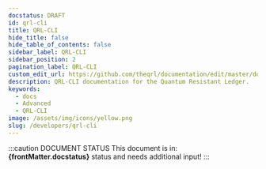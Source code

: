 ```yaml
---
docstatus: DRAFT
id: qrl-cli
title: QRL-CLI
hide_title: false
hide_table_of_contents: false
sidebar_label: QRL-CLI
sidebar_position: 2
pagination_label: QRL-CLI
custom_edit_url: https://github.com/theqrl/documentation/edit/master/docs/basics/what-is-qrl.md
description: QRL-CLI documentation for the Quantum Resistant Ledger.
keywords:
  - docs
  - Advanced
  - QRL-CLI
image: /assets/img/icons/yellow.png
slug: /developers/qrl-cli
---
```



:::caution DOCUMENT STATUS 
<span>This document is in: <b>{frontMatter.docstatus}</b> status and needs additional input!</span>
:::